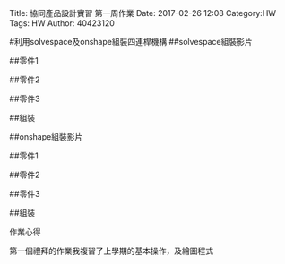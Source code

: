 Title: 協同產品設計實習 第一周作業
Date: 2017-02-26 12:08
Category:HW
Tags: HW
Author: 40423120 



<!-- PELICAN_END_SUMMARY -->


#利用solvespace及onshape組裝四連桿機構
##solvespace組裝影片


##零件1

##零件2

##零件3

##組裝


##onshape組裝影片


##零件1


##零件2


##零件3

##組裝

 作業心得
<p>第一個禮拜的作業我複習了上學期的基本操作，及繪圖程式</p>

